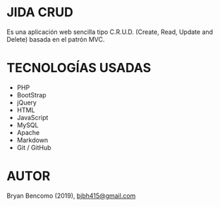 # JIDA CRUD

Es una aplicación web sencilla tipo C.R.U.D. (Create, Read, Update and Delete)
basada en el patrón MVC.

# TECNOLOGÍAS USADAS

* PHP
* BootStrap
* jQuery
* HTML
* JavaScript
* MySQL
* Apache
* Markdown
* Git / GitHub

# AUTOR

Bryan Bencomo (2019), bjbh415@gmail.com